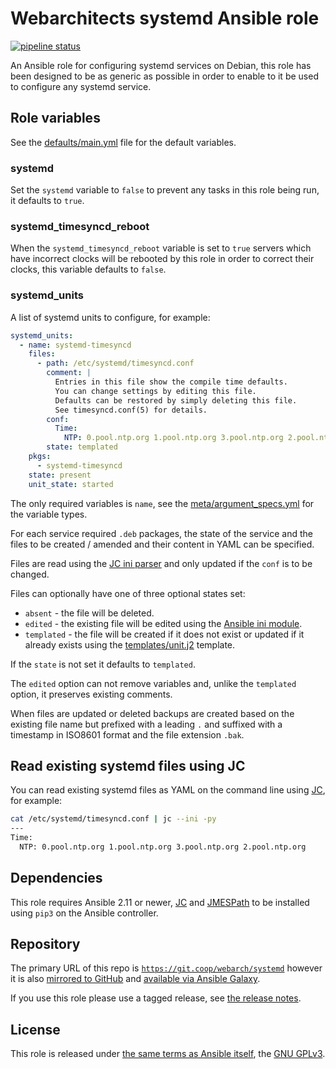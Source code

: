 # Webarchitects systemd Ansible role

[![pipeline status](https://git.coop/webarch/systemd/badges/main/pipeline.svg)](https://git.coop/webarch/systemd/-/commits/main)

An Ansible role for configuring systemd services on Debian, this role has been designed to be as generic as possible in order to enable to it be used to configure any systemd service.

## Role variables

See the [defaults/main.yml](defaults/main.yml) file for the default variables.

### systemd

Set the `systemd` variable to `false` to prevent any tasks in this role being run, it defaults to `true`.

### systemd_timesyncd_reboot

When the `systemd_timesyncd_reboot` variable is set to `true` servers which have incorrect clocks will be rebooted by this role in order to correct their clocks, this variable defaults to `false`.

### systemd_units

A list of systemd units to configure, for example:

```yaml
systemd_units:
  - name: systemd-timesyncd
    files:
      - path: /etc/systemd/timesyncd.conf
        comment: |
          Entries in this file show the compile time defaults.
          You can change settings by editing this file.
          Defaults can be restored by simply deleting this file.
          See timesyncd.conf(5) for details.
        conf:
          Time:
            NTP: 0.pool.ntp.org 1.pool.ntp.org 3.pool.ntp.org 2.pool.ntp.org
        state: templated
    pkgs:
      - systemd-timesyncd
    state: present
    unit_state: started
```

The only required variables is `name`, see the [meta/argument_specs.yml](meta/argument_specs.yml) for the variable types.

For each service required `.deb` packages, the state of the service and the files to be created / amended and their content in YAML can be specified.

Files are read using the [JC ini parser](https://kellyjonbrazil.github.io/jc/docs/parsers/ini) and only updated if the `conf` is to be changed.

Files can optionally have one of three optional states set:

* `absent` - the file will be deleted.
* `edited` - the existing file will be edited using the [Ansible ini module](https://docs.ansible.com/ansible/latest/collections/community/general/ini_file_module.html).
* `templated` - the file will be created if it does not exist or updated if it already exists using the [templates/unit.j2](templates/unit.j2) template.

If the `state` is not set it defaults to `templated`.

The `edited` option can not remove variables and, unlike the `templated` option, it preserves existing comments.

When files are updated or deleted backups are created based on the existing file name but prefixed with a leading `.` and suffixed with a timestamp in ISO8601 format and the file extension `.bak`.

## Read existing systemd files using JC

You can read existing systemd files as YAML on the command line using [JC](https://github.com/kellyjonbrazil/jc), for example:

```bash
cat /etc/systemd/timesyncd.conf | jc --ini -py
---
Time:
  NTP: 0.pool.ntp.org 1.pool.ntp.org 3.pool.ntp.org 2.pool.ntp.org
```

## Dependencies

This role requires Ansible 2.11 or newer, [JC](https://pypi.org/project/jc/) and [JMESPath](https://pypi.org/project/jmespath/) to be installed using `pip3` on the Ansible controller.

## Repository

The primary URL of this repo is [`https://git.coop/webarch/systemd`](https://git.coop/webarch/systemd) however it is also [mirrored to GitHub](https://github.com/webarch-coop/ansible-role-systemd) and [available via Ansible Galaxy](https://galaxy.ansible.com/chriscroome/systemd).

If you use this role please use a tagged release, see [the release notes](https://git.coop/webarch/systemd/-/releases).

## License

This role is released under [the same terms as Ansible itself](https://github.com/ansible/ansible/blob/devel/COPYING), the [GNU GPLv3](LICENSE).
